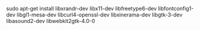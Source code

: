 sudo apt-get install libxrandr-dev libx11-dev libfreetype6-dev libfontconfig1-dev libgl1-mesa-dev libcurl4-openssl-dev libxinerama-dev libgtk-3-dev  libasound2-dev libwebkit2gtk-4.0-0